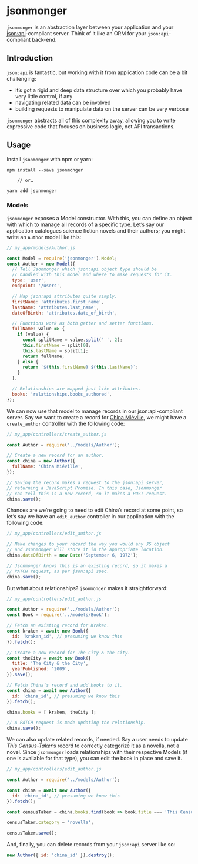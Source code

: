 # jsonmonger

`jsonmonger` is an abstraction layer between your application and your
[json:api](http://jsonapi.org)-compliant server. Think of it like an ORM for
your `json:api`-compliant back-end.

## Introduction
`json:api` is fantastic, but working with it from application code can be a bit
challenging:
- it’s got a rigid and deep data structure over which you probably have very
  little control, if any
- navigating related data can be involved
- building requests to manipulate data on the server can be very verbose

`jsonmonger` abstracts all of this complexity away, allowing you to write
expressive code that focuses on business logic, not API transactions.

## Usage
Install `jsonmonger` with npm or yarn:
```
npm install --save jsonmonger

    // or…

yarn add jsonmonger
```

### Models
`jsonmonger` exposes a Model constructor. With this, you can define an object
with which to manage all records of a specific type. Let’s say our application
catalogues science fiction novels and their authors; you might write an
`Author` model like this:

```javascript
// my_app/models/Author.js

const Model = require('jsonmonger').Model;
const Author = new Model({
  // Tell Jsonmonger which json:api object type should be
  // handled with this model and where to make requests for it.
  type: 'user',
  endpoint: '/users',

  // Map json:api attributes quite simply.
  firstName: 'attributes.first_name',
  lastName: 'attributes.last_name',
  dateOfBirth: 'attributes.date_of_birth',

  // Functions work as both getter and setter functions.
  fullName: value => {
    if (value) {
      const splitName = value.split(' ', 2);
      this.firstName = split[0];
      this.lastName = split[1];
      return fullName;
    } else {
      return `${this.firstName} ${this.lastName}`;
    }
  },

  // Relationships are mapped just like attributes.
  books: 'relationships.books_authored',
});
```

We can now use that model to manage records in our json:api-compliant server.
Say we want to create a record for [China
Miéville](https://www.goodreads.com/author/show/33918.China_Mi_ville), we might
have a `create_author` controller with the following code:

```javascript
// my_app/controllers/create_author.js

const Author = require('../models/Author');

// Create a new record for an author.
const china = new Author({
  fullName: 'China Miéville',
});

// Saving the record makes a request to the json:api server,
// returning a JavaScript Promise. In this case, Jsonmonger
// can tell this is a new record, so it makes a POST request.
china.save();
```

Chances are we’re going to need to edit China’s record at some point, so let’s
say we have an `edit_author` controller in our application with the following
code:

```javascript
// my_app/controllers/edit_author.js

// Make changes to your record the way you would any JS object
// and Jsonmonger will store it in the appropriate location.
china.dateOfBirth = new Date('September 6, 1972');

// Jsonmonger knows this is an existing record, so it makes a
// PATCH request, as per json:api spec.
china.save();
```

But what about relationships? `jsonmonger` makes it straightforward:

```javascript
// my_app/controllers/edit_author.js

const Author = require('../models/Author');
const Book = require('../models/Book');

// Fetch an existing record for Kraken.
const kraken = await new Book({
  id: 'kraken_id', // presuming we know this
}).fetch();

// Create a new record for The City & the City.
const theCity = await new Book({
  title: 'The City & the City',
  yearPublished: '2009',
}).save();

// Fetch China’s record and add books to it.
const china = await new Author({
  id: 'china_id', // presuming we know this
}).fetch();

china.books = [ kraken, theCity ];

// A PATCH request is made updating the relationship.
china.save();
```

We can also update related records, if needed. Say a user needs to update _This
Census-Taker_’s record to correctly categorize it as a novella, not a novel.
Since `jsonmonger` loads relationships with their respective Models (if one is
available for that type), you can edit the book in place and save it.

```javascript
// my_app/controllers/edit_author.js

const Author = require('../models/Author');

const china = await new Author({
  id: 'china_id', // presuming we know this
}).fetch();

const censusTaker = china.books.find(book => book.title === 'This Census-Taker');

censusTaker.category = 'novella';

censusTaker.save();
```

And, finally, you can delete records from your `json:api` server like so:
```javascript
new Author({ id: 'china_id' }).destroy();
```
